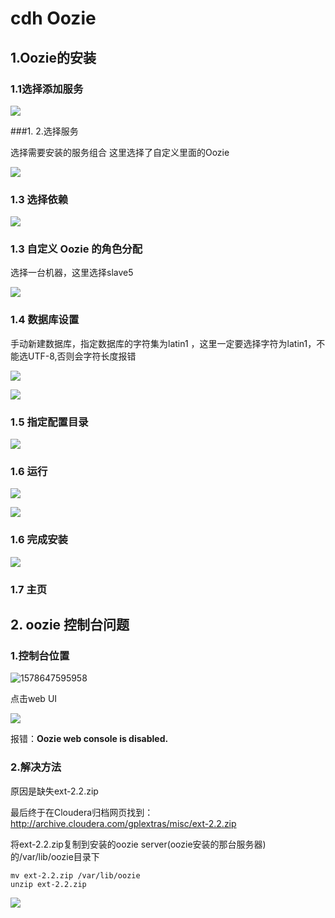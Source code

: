 

# cdh Oozie

## 1.Oozie的安装

### 1.1选择添加服务

![](https://gitee.com/chenjinhua_939598604/resources/raw/img/static/20200109154513.png)

###1. 2.选择服务

选择需要安装的服务组合 这里选择了自定义里面的Oozie

![](https://gitee.com/chenjinhua_939598604/resources/raw/img/static/20200110164544.png)



### 1.3 选择依赖

![](https://gitee.com/chenjinhua_939598604/resources/raw/img/static/20200110164643.png)

### 1.3 自定义 Oozie 的角色分配

选择一台机器，这里选择slave5

![](https://gitee.com/chenjinhua_939598604/resources/raw/img/static/20200110164842.png)

### 1.4 数据库设置

手动新建数据库，指定数据库的字符集为latin1 ，这里一定要选择字符为latin1，不能选UTF-8,否则会字符长度报错

![](https://gitee.com/chenjinhua_939598604/resources/raw/img/static/20200110165759.png)

![](https://gitee.com/chenjinhua_939598604/resources/raw/img/static/20200110165049.png)

### 1.5 指定配置目录

![](https://gitee.com/chenjinhua_939598604/resources/raw/img/static/20200110165151.png)

### 1.6 运行

![](https://gitee.com/chenjinhua_939598604/resources/raw/img/static/20200110165203.png)

![](https://gitee.com/chenjinhua_939598604/resources/raw/img/static/20200110171117.png)

### 1.6 完成安装

![](https://gitee.com/chenjinhua_939598604/resources/raw/img/static/20200110171154.png)



### 1.7 主页





## 2. oozie 控制台问题

### 1.控制台位置

![1578647595958](C:\Users\Administrator\AppData\Local\Temp\1578647595958.png)

点击web UI

![](https://gitee.com/chenjinhua_939598604/resources/raw/img/static/20200110171328.png)

报错：**Oozie web console is disabled.** 

### 2.解决方法

原因是缺失ext-2.2.zip

最后终于在Cloudera归档网页找到：<http://archive.cloudera.com/gplextras/misc/ext-2.2.zip>

将ext-2.2.zip复制到安装的oozie server(oozie安装的那台服务器)的/var/lib/oozie目录下

```
mv ext-2.2.zip /var/lib/oozie
unzip ext-2.2.zip
```

![](https://gitee.com/chenjinhua_939598604/resources/raw/img/static/20200113095208.png)